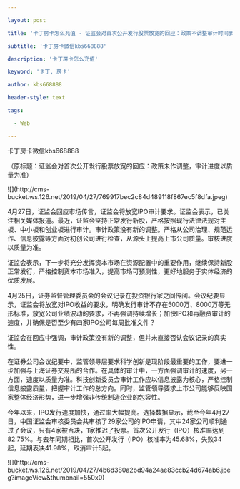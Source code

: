 ---
layout: post
title: '卡丁房卡怎么充值 - 证监会对首次公开发行股票放宽的回应：政策不调整审计时间表以符合质量要求'
subtitle: '卡丁房卡微信kbs668888'
description: '卡丁房卡怎么充值'
keyword: '卡丁, 房卡'
author: kbs668888
header-style: text
tags:
  - Web
---
卡丁房卡微信kbs668888

（原标题：证监会对首次公开发行股票放宽的回应：政策未作调整，审计进度以质量为准）

![](http://cms-
bucket.ws.126.net/2019/04/27/769917bec2c84d489118f867ec5f8dfa.jpeg)

4月27日，证监会回应市场传言，证监会将放宽IPO审计要求。证监会表示，已关注相关媒体报道。最近，证监会坚持正常发行新股，严格按照现行法律法规对主板、中小板和创业板进行审计。审计政策没有新的调整。严格从公司治理、规范运作、信息披露等方面对初创公司进行检查，从源头上提高上市公司质量。审核进度以质量为准。

证监会表示，下一步将充分发挥资本市场在资源配置中的重要作用，继续保持新股正常发行，严格控制资本市场准入，提高市场可预测性，更好地服务于实体经济的优质发展。

4月25日，证券监督管理委员会的会议记录在投资银行家之间传阅。会议纪要显示，证监会将放宽对IPO收益的要求，明确发行审计不存在5000万、8000万等无形标准，放宽公司业绩波动的要求，不再强调持续增长；加快IPO和再融资审计的速度，并确保是否至少有四家IPO公司每周批准文件？

证监会在回应中强调，审计政策没有新的调整，但并未直接否认会议记录的真实性。

在证券公司会议纪要中，监管领导层要求科学创新是现阶段最重要的工作，要进一步加强与上海证券交易所的合作。在具体的审计中，一方面强调审计的速度，另一方面，速度以质量为准。科技创新委员会审计工作应以信息披露为核心，严格控制信息披露质量，把握审计工作的总方向。同时，监管领导要求上市公司能够反映国家整体经济形势，进一步增强非传统制造企业的包容性。

今年以来，IPO发行速度加快，通过率大幅提高。选择数据显示，截至今年4月27日，中国证监会审核委员会共审核了29家公司的IPO申请，其中24家公司顺利通过了会议，只有4家被否决，1家推迟了投票。首次公开发行（IPO）核准率达到82.75%。与去年同期相比，首次公开发行（IPO）核准率为45.68%，失败34起，延期表决41.98%，取消审计5起。

![](http://cms-
bucket.ws.126.net/2019/04/27/4b6d380a2bd94a24ae83ccb24d674ab6.jpeg?imageView&thumbnail=550x0)  

